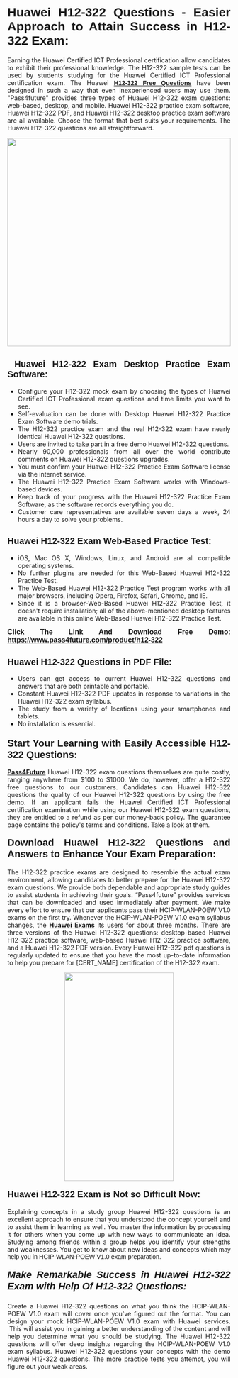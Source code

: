 <h1 style="text-align: justify;"><span style="font-family:Tahoma,Geneva,sans-serif;"><strong>Huawei H12-322 Questions - Easier Approach to Attain Success in H12-322 Exam:</strong></span></h1>

<p style="text-align: justify;">Earning the Huawei Certified ICT Professional certification allow candidates to exhibit their professional knowledge. The H12-322 sample tests can be used by students studying for the Huawei Certified ICT Professional certification exam. The Huawei <a href="https://www.pass4future.com/questions/huawei/h12-322"><span style="font-family:Tahoma,Geneva,sans-serif;"><strong>H12-322 Free Questions</strong></span></a> have been designed in such a way that even inexperienced users may use them. "Pass4future" provides three types of Huawei H12-322 exam questions: web-based, desktop, and mobile. Huawei H12-322 practice exam software, Huawei H12-322 PDF, and Huawei H12-322 desktop practice exam software are all available. Choose the format that best suits your requirements. The Huawei H12-322 questions are all straightforward.</p>

<p style="text-align: justify;"><a href="https://www.pass4future.com/product/h12-322"><img alt="" src="https://lh3.googleusercontent.com/pw/AM-JKLU5_aushiRQbaoUdVonD_1om6esFnUm_j21jdeI1V3aesz_ETcO2Y8QVj0ZamD1vJ__MzXKNoh3XzzrDTXgudBuMwEatvdphNwcixeZDIncATvFdVanIchOfqVuIJHbWkG03KYMH2pwXnb7WaAnvI3g=w1366-h490-no?authuser=0" style="width: 100%; height: 470px;" /></a></p>

<h2 style="text-align: justify;"><strong><span style="font-family:Tahoma,Geneva,sans-serif;"><span style="font-size:20px;"> Huawei H12-322 Exam Desktop Practice Exam Software:</span></span></strong></h2>

<ul>
	<li style="text-align: justify;">Configure your H12-322 mock exam by choosing the types of Huawei Certified ICT Professional exam questions and time limits you want to see.</li>
	<li style="text-align: justify;">Self-evaluation can be done with Desktop Huawei H12-322 Practice Exam Software demo trials.</li>
	<li style="text-align: justify;">The H12-322 practice exam and the real H12-322 exam have nearly identical Huawei H12-322 questions.</li>
	<li style="text-align: justify;">Users are invited to take part in a free demo Huawei H12-322 questions.</li>
	<li style="text-align: justify;">Nearly 90,000 professionals from all over the world contribute comments on Huawei H12-322 questions upgrades.</li>
	<li style="text-align: justify;">You must confirm your Huawei H12-322 Practice Exam Software license via the internet service.</li>
	<li style="text-align: justify;">The Huawei H12-322 Practice Exam Software works with Windows-based devices.</li>
	<li style="text-align: justify;">Keep track of your progress with the Huawei H12-322 Practice Exam Software, as the software records everything you do.</li>
	<li style="text-align: justify;">Customer care representatives are available seven days a week, 24 hours a day to solve your problems.</li>
</ul>

<h2 style="text-align: justify;"><span style="font-family:Tahoma,Geneva,sans-serif;"><strong><span style="font-size:20px;">Huawei H12-322 Exam Web-Based Practice Test:</span></strong></span></h2>

<ul>
	<li style="text-align: justify;">iOS, Mac OS X, Windows, Linux, and Android are all compatible operating systems.</li>
	<li style="text-align: justify;">No further plugins are needed for this Web-Based Huawei H12-322 Practice Test.</li>
	<li style="text-align: justify;">The Web-Based Huawei H12-322 Practice Test program works with all major browsers, including Opera, Firefox, Safari, Chrome, and IE.</li>
	<li style="text-align: justify;">Since it is a browser-Web-Based Huawei H12-322 Practice Test, it doesn't require installation; all of the above-mentioned desktop features are available in this online Web-Based Huawei H12-322 Practice Test.</li>
</ul>

<p style="text-align: justify;"><span style="font-family:Tahoma,Geneva,sans-serif;"><span style="font-size:16px;"><strong>Click The Link And Download Free Demo:</strong></span></span> <a href="https://www.pass4future.com/product/h12-322"><span style="font-family:Tahoma,Geneva,sans-serif;"><span style="font-size:16px;"><strong>https://www.pass4future.com/product/h12-322</strong></span></span></a></p>

<h2 style="text-align: justify;"><strong><span style="font-family:Tahoma,Geneva,sans-serif;"><span style="font-size:20px;">Huawei H12-322 Questions in PDF File:</span></span></strong></h2>

<ul>
	<li style="text-align: justify;">Users can get access to current Huawei H12-322 questions and answers that are both printable and portable.</li>
	<li style="text-align: justify;">Constant Huawei H12-322 PDF updates in response to variations in the Huawei H12-322 exam syllabus.</li>
	<li style="text-align: justify;">The study from a variety of locations using your smartphones and tablets.</li>
	<li style="text-align: justify;">No installation is essential.</li>
</ul>

<h3 style="text-align: justify;"><span style="font-family:Tahoma,Geneva,sans-serif;"><strong><span style="font-size:22px;">Start Your Learning with Easily Accessible H12-322 Questions:</span></strong></span></h3>

<p style="text-align: justify;"><strong><a href="https://www.pass4future.com/">Pass4Future</a></strong> Huawei H12-322 exam questions themselves are quite costly, ranging anywhere from $100 to $1000. We do, however, offer a H12-322 free questions to our customers. Candidates can Huawei H12-322 questions the quality of our Huawei H12-322 questions by using the free demo. If an applicant fails the Huawei Certified ICT Professional certification examination while using our Huawei H12-322 exam questions, they are entitled to a refund as per our money-back policy. The guarantee page contains the policy's terms and conditions. Take a look at them.</p>

<h4 style="text-align: justify;"><strong><span style="font-family:Tahoma,Geneva,sans-serif;"><span style="font-size:22px;">Download Huawei H12-322 Questions and Answers to Enhance Your Exam Preparation:</span></span></strong></h4>

<p style="text-align: justify;">The H12-322 practice exams are designed to resemble the actual exam environment, allowing candidates to better prepare for the Huawei H12-322 exam questions. We provide both dependable and appropriate study guides to assist students in achieving their goals. “Pass4future” provides services that can be downloaded and used immediately after payment. We make every effort to ensure that our applicants pass their HCIP-WLAN-POEW V1.0 exams on the first try. Whenever the HCIP-WLAN-POEW V1.0 exam syllabus changes, the <strong><a href="https://www.pass4future.com/huawei">Huawei Exams</a></strong> its users for about three months. There are three versions of the Huawei H12-322 questions: desktop-based Huawei H12-322 practice software, web-based Huawei H12-322 practice software, and a Huawei H12-322 PDF version. Every Huawei H12-322 pdf questions is regularly updated to ensure that you have the most up-to-date information to help you prepare for [CERT_NAME] certification of the H12-322 exam.</p>

<p style="text-align: center;"><a href="https://www.pass4future.com/product/h12-322"><img alt="" src="https://lh3.googleusercontent.com/pw/AM-JKLV3yUm3jiqqIo1xIsj1VJ_UeysYexQY-pRYO0rIFl3vg11QZioN-gzffpw2AfKqFynWuvoXOreWrWS0swpr4xmOSWfwII2jvatteuqrfxiWGFBSHPiZUCoi33jqeymK5dmu-0enyX6tayRCAMHw05jv=s617-no?authuser=0" style="width: 70%; height: 470px;" /></a></p>

<h4 style="text-align: justify;"><strong><span style="font-family:Tahoma,Geneva,sans-serif;"><span style="font-size:20px;">Huawei H12-322 Exam is Not so Difficult Now:</span></span></strong></h4>

<p style="text-align: justify;">Explaining concepts in a study group Huawei H12-322 questions is an excellent approach to ensure that you understood the concept yourself and to assist them in learning as well. You master the information by processing it for others when you come up with new ways to communicate an idea. Studying among friends within a group helps you identify your strengths and weaknesses. You get to know about new ideas and concepts <span style="font-family:Tahoma,Geneva,sans-serif;">which may help you in HCIP-WLAN-POEW V1.0 exam preparation.</span></p>

<h5 style="text-align: justify;"><span style="font-family:Tahoma,Geneva,sans-serif;"><span style="font-size:22px;"><strong>Make Remarkable Success in Huawei H12-322 Exam with Help Of H12-322 Questions:</strong></span></span></h5>

<p style="text-align: justify;">Create a Huawei H12-322 questions on what you think the HCIP-WLAN-POEW V1.0 exam will cover once you've figured out the format. You can design your mock HCIP-WLAN-POEW V1.0 exam with Huawei services.  This will assist you in gaining a better understanding of the content and will help you determine what you should be studying. The Huawei H12-322 questions will offer deep insights regarding the HCIP-WLAN-POEW V1.0 exam syllabus. Huawei H12-322 questions your concepts with the demo Huawei H12-322 questions. The more practice tests you attempt, you will figure out your weak areas.</p>
